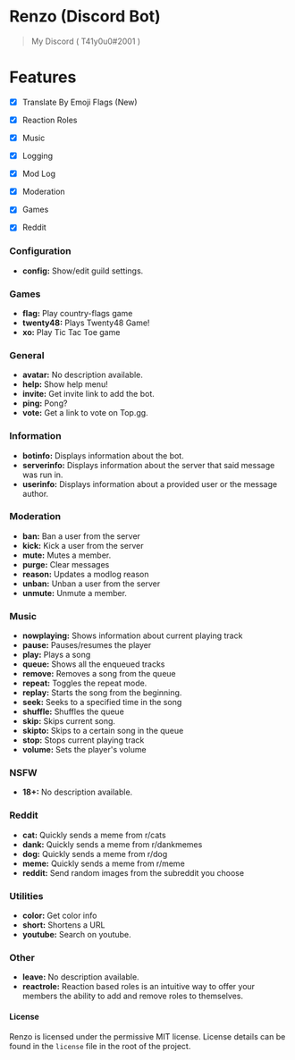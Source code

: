 # Renzo (Discord Bot)
> My Discord ( T41y0u0#2001 )
# Features

- [x] Translate By Emoji Flags (New)
- [x] Reaction Roles
- [x] Music
- [x] Logging
- [x] Mod Log
- [x] Moderation
- [x] Games
- [x] Reddit


### Configuration

* **config:** Show/edit guild settings.

### Games

* **flag:** Play country-flags game
* **twenty48:** Plays Twenty48 Game!
* **xo:** Play Tic Tac Toe game

### General

* **avatar:** No description available.
* **help:** Show help menu!
* **invite:** Get invite link to add the bot.
* **ping:** Pong?
* **vote:** Get a link to vote on Top.gg.

### Information

* **botinfo:** Displays information about the bot.
* **serverinfo:** Displays information about the server that said message was run in.
* **userinfo:** Displays information about a provided user or the message author.

### Moderation

* **ban:** Ban a user from the server
* **kick:** Kick a user from the server
* **mute:** Mutes a member.
* **purge:** Clear messages
* **reason:** Updates a modlog reason
* **unban:** Unban a user from the server
* **unmute:** Unmute a member.

### Music

* **nowplaying:** Shows information about current playing track
* **pause:** Pauses/resumes the player
* **play:** Plays a song
* **queue:** Shows all the enqueued tracks
* **remove:** Removes a song from the queue
* **repeat:** Toggles the repeat mode.
* **replay:** Starts the song from the beginning.
* **seek:** Seeks to a specified time in the song
* **shuffle:** Shuffles the queue
* **skip:** Skips current song.
* **skipto:** Skips to a certain song in the queue
* **stop:** Stops current playing track
* **volume:** Sets the player's volume

### NSFW

* **18+:** No description available.

### Reddit

* **cat:** Quickly sends a meme from r/cats
* **dank:** Quickly sends a meme from r/dankmemes
* **dog:** Quickly sends a meme from r/dog
* **meme:** Quickly sends a meme from r/meme
* **reddit:** Send random images from the subreddit you choose

### Utilities

* **color:** Get color info
* **short:** Shortens a URL
* **youtube:** Search on youtube.

### Other

* **leave:** No description available.
* **reactrole:** Reaction based roles is an intuitive way to offer your members the ability to add and remove roles to themselves.


#### License
Renzo is licensed under the permissive MIT license. License details can be found in the `license` file in the root of the project.
